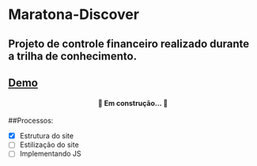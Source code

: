 # Maratona-Discover
## Projeto de controle financeiro realizado durante a trilha de conhecimento.
## [Demo](https://layannehonorato.github.io/Maratona-Dicover/)
<h4 align="center"> 
	🚧 Em construção...  🚧
</h4>

##Processos:
- [x] Estrutura do site
- [ ] Estilização do site
- [ ] Implementando JS

